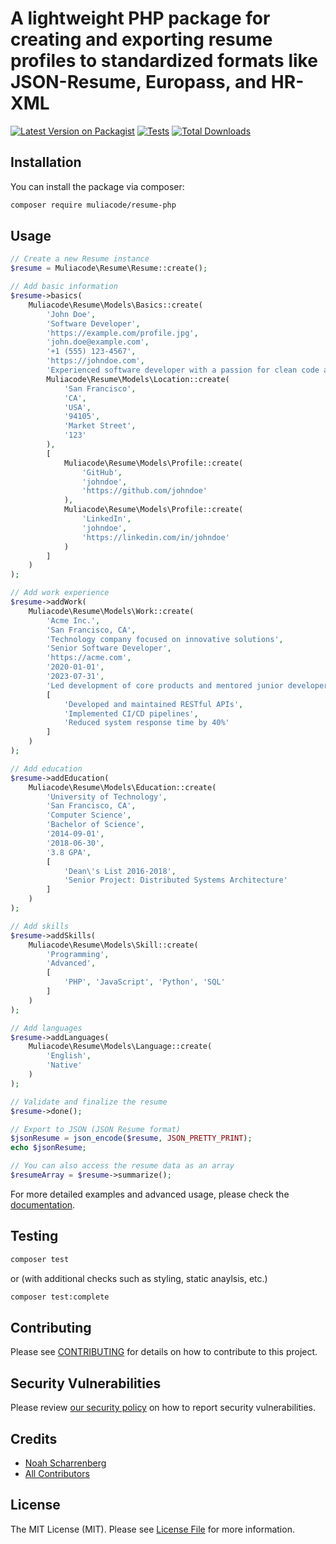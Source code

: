 # A lightweight PHP package for creating and exporting resume profiles to standardized formats like JSON-Resume, Europass, and HR-XML

[![Latest Version on Packagist](https://img.shields.io/packagist/v/muliacode/resume-php.svg?style=flat-square)](https://packagist.org/packages/muliacode/resume-php)
[![Tests](https://img.shields.io/github/actions/workflow/status/muliacode/resume-php/run-tests.yml?branch=main&label=tests&style=flat-square)](https://github.com/muliacode/resume-php/actions/workflows/run-tests.yml)
[![Total Downloads](https://img.shields.io/packagist/dt/muliacode/resume-php.svg?style=flat-square)](https://packagist.org/packages/muliacode/resume-php)


## Installation

You can install the package via composer:

```bash
composer require muliacode/resume-php
```

## Usage

```php
// Create a new Resume instance
$resume = Muliacode\Resume\Resume::create();

// Add basic information
$resume->basics(
    Muliacode\Resume\Models\Basics::create(
        'John Doe',
        'Software Developer',
        'https://example.com/profile.jpg',
        'john.doe@example.com',
        '+1 (555) 123-4567',
        'https://johndoe.com',
        'Experienced software developer with a passion for clean code and problem-solving.',
        Muliacode\Resume\Models\Location::create(
            'San Francisco',
            'CA',
            'USA',
            '94105',
            'Market Street',
            '123'
        ),
        [
            Muliacode\Resume\Models\Profile::create(
                'GitHub',
                'johndoe',
                'https://github.com/johndoe'
            ),
            Muliacode\Resume\Models\Profile::create(
                'LinkedIn',
                'johndoe',
                'https://linkedin.com/in/johndoe'
            )
        ]
    )
);

// Add work experience
$resume->addWork(
    Muliacode\Resume\Models\Work::create(
        'Acme Inc.',
        'San Francisco, CA',
        'Technology company focused on innovative solutions',
        'Senior Software Developer',
        'https://acme.com',
        '2020-01-01',
        '2023-07-31',
        'Led development of core products and mentored junior developers',
        [
            'Developed and maintained RESTful APIs',
            'Implemented CI/CD pipelines',
            'Reduced system response time by 40%'
        ]
    )
);

// Add education
$resume->addEducation(
    Muliacode\Resume\Models\Education::create(
        'University of Technology',
        'San Francisco, CA',
        'Computer Science',
        'Bachelor of Science',
        '2014-09-01',
        '2018-06-30',
        '3.8 GPA',
        [
            'Dean\'s List 2016-2018',
            'Senior Project: Distributed Systems Architecture'
        ]
    )
);

// Add skills
$resume->addSkills(
    Muliacode\Resume\Models\Skill::create(
        'Programming',
        'Advanced',
        [
            'PHP', 'JavaScript', 'Python', 'SQL'
        ]
    )
);

// Add languages
$resume->addLanguages(
    Muliacode\Resume\Models\Language::create(
        'English',
        'Native'
    )
);

// Validate and finalize the resume
$resume->done();

// Export to JSON (JSON Resume format)
$jsonResume = json_encode($resume, JSON_PRETTY_PRINT);
echo $jsonResume;

// You can also access the resume data as an array
$resumeArray = $resume->summarize();
```

For more detailed examples and advanced usage, please check the [documentation](https://github.com/muliacode/resume-php/wiki).

## Testing

```bash
composer test
```

or (with additional checks such as styling, static anaylsis, etc.)

```bash
composer test:complete
```

## Contributing
Please see [CONTRIBUTING](CONTRIBUTING.md) for details on how to contribute to this project.

## Security Vulnerabilities
Please review [our security policy](../../security/policy) on how to report security vulnerabilities.

## Credits
- [Noah Scharrenberg](https://github.com/nscharrenberg)
- [All Contributors](../../contributors)

## License
The MIT License (MIT). Please see [License File](LICENSE.md) for more information.
